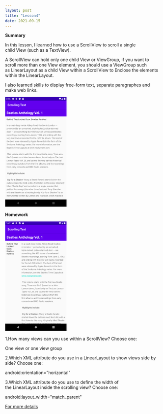 ```yaml
---
layout: post
title: "Lesson4"
date: 2021-09-15
---
```

**Summary**

In this lesson, I learned how to use a ScrollView to scroll a single child View (such as a TextView). 

A ScrollView can hold only one child View or ViewGroup, if you want to  scroll more than one View element, you should use a ViewGroup such as LinearLayout as a child View within a ScrollView to Enclose the elements within the LinearLayout.

I also learned skills to display free-form text, separate paragraphes and make web links.


<img src="https://raw.githubusercontent.com/ColeFang/NeuCS5520_projects/ph-pages/images/lesson4.1.png" alt="drawing" width="200"/>


**Homework**

<img src="https://raw.githubusercontent.com/ColeFang/NeuCS5520_projects/ph-pages/images/lesson4.2.png" alt="drawing" width="200"/>


1.How many views can you use within a ScrollView? Choose one:

One view or one view group

2.Which XML attribute do you use in a LinearLayout to show views side by side? Choose one:

android:orientation="horizontal"

3.Which XML attribute do you use to define the width of the LinearLayout inside the scrolling view? Choose one:

android:layout_width="match_parent"

[For more details](https://github.com/ColeFang/NeuCS5520_projects/blob/ph-pages/documents/lesson1.4.doc?raw=true)
